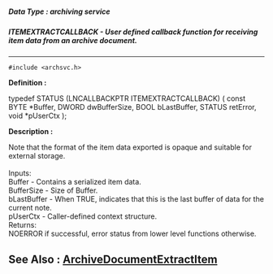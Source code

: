 ##### Data Type : archiving service
##### ITEMEXTRACTCALLBACK - User defined callback function for receiving item data from an archive document. 
---
```
#include <archsvc.h>
```

**Definition :**

typedef STATUS (LNCALLBACKPTR ITEMEXTRACTCALLBACK)
	 (
	 const BYTE *Buffer,
	 DWORD dwBufferSize,
	 BOOL bLastBuffer,
	 STATUS retError,
	 void *pUserCtx
	 );

**Description :**

Note that the format of the item data exported is opaque and suitable for external storage.<br>
<br>
	Inputs:<br>
		Buffer - Contains a serialized item data.<br>
		BufferSize - Size of Buffer. <br>
		bLastBuffer - When TRUE, indicates that this is the last buffer of data for the current note.<br>
		pUserCtx - Caller-defined context structure.  <br>
	Returns:<br>
		NOERROR if successful, error status from lower level functions otherwise.


**See Also :**
[ArchiveDocumentExtractItem](/domino-c-api-docs/reference/Func/ArchiveDocumentExtractItem)
---
